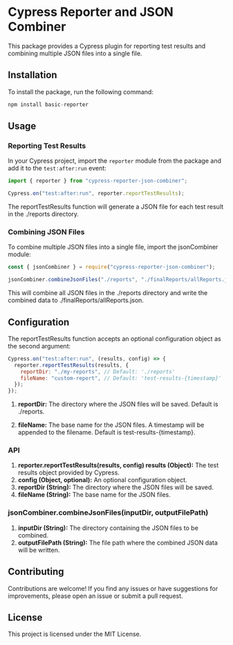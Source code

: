 # Cypress Reporter and JSON Combiner

This package provides a Cypress plugin for reporting test results and combining multiple JSON files into a single file.

## Installation

To install the package, run the following command:

```javascript
npm install basic-reporter
```

## Usage

### Reporting Test Results

In your Cypress project, import the `reporter` module from the package and add it to the `test:after:run` event:

```javascript
import { reporter } from "cypress-reporter-json-combiner";

Cypress.on("test:after:run", reporter.reportTestResults);
```

The reportTestResults function will generate a JSON file for each test result in the ./reports directory.

### Combining JSON Files

To combine multiple JSON files into a single file, import the jsonCombiner module:

```javascript
const { jsonCombiner } = require("cypress-reporter-json-combiner");

jsonCombiner.combineJsonFiles("./reports", "./finalReports/allReports.json");
```

This will combine all JSON files in the ./reports directory and write the combined data to ./finalReports/allReports.json.

## Configuration

The reportTestResults function accepts an optional configuration object as the second argument:

```javascript
Cypress.on("test:after:run", (results, config) => {
  reporter.reportTestResults(results, {
    reportDir: "./my-reports", // Default: './reports'
    fileName: "custom-report", // Default: 'test-results-{timestamp}'
  });
});
```

1. **reportDir:** The directory where the JSON files will be saved. Default is ./reports.

2. **fileName:** The base name for the JSON files. A timestamp will be appended to the filename. Default is test-results-{timestamp}.

### API

1. **reporter.reportTestResults(results, config) results (Object):** The test results object provided by Cypress.
2. **config (Object, optional):** An optional configuration object.
3. **reportDir (String):** The directory where the JSON files will be saved.
4. **fileName (String):** The base name for the JSON files.

### jsonCombiner.combineJsonFiles(inputDir, outputFilePath)

1. **inputDir (String):** The directory containing the JSON files to be combined.
2. **outputFilePath (String):** The file path where the combined JSON data will be written.

## Contributing

Contributions are welcome! If you find any issues or have suggestions for improvements, please open an issue or submit a pull request.

## License

This project is licensed under the MIT License.

